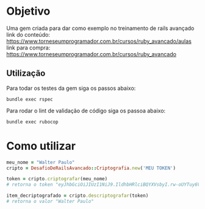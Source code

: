 # Objetivo

Uma gem criada para dar como exemplo no treinamento de rails avançado
link do conteúdo: https://www.torneseumprogramador.com.br/cursos/ruby_avancado/aulas
link para compra: https://www.torneseumprogramador.com.br/cursos/ruby_avancado


## Utilização

Para todar os testes da gem siga os passos abaixo:
```shell
bundle exec rspec
```


Para rodar o lint de validação de código siga os passoa abaixo:
```shell
bundle exec rubocop
```


# Como utilizar
```ruby
meu_nome = "Walter Paulo"
cripto = DesafioDeRailsAvancado::Criptografia.new('MEU TOKEN')

token = cripto.criptografar(meu_nome)
# retorna o token "eyJhbGciOiJIUzI1NiJ9.IldhbHRlciBQYXVsbyI.rw-oUYTuy6V6FIlMmwUadbW8DvNc5NbStnEYCnsSL50"

item_decriptografado = cripto.descriptografar(token)
# retorna o valor "Walter Paulo"

```

